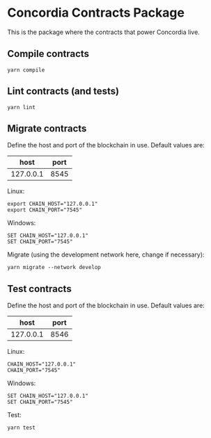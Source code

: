 # Concordia Contracts Package

This is the package where the contracts that power Concordia live.

## Compile contracts

```shell script
yarn compile
```

## Lint contracts (and tests)
```shell script
yarn lint
```

## Migrate contracts
Define the host and port of the blockchain in use.
Default values are:

| host | port |
|---|---|
| 127.0.0.1 | 8545 |

Linux:
```shell script
export CHAIN_HOST="127.0.0.1"
export CHAIN_PORT="7545"
```

Windows:
```shell script
SET CHAIN_HOST="127.0.0.1"
SET CHAIN_PORT="7545"
```

Migrate (using the development network here, change if necessary):
```shell script
yarn migrate --network develop
```

## Test contracts
Define the host and port of the blockchain in use.
Default values are:

| host | port |
|---|---|
| 127.0.0.1 | 8546 |

Linux:
```shell script
CHAIN_HOST="127.0.0.1"
CHAIN_PORT="7545"
```

Windows:
```shell script
SET CHAIN_HOST="127.0.0.1"
SET CHAIN_PORT="7545"
```

Test:
```shell script
yarn test
```
